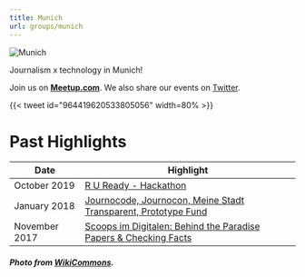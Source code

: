 ```yaml
---
title: Munich
url: groups/munich
---
```


![Munich](https://upload.wikimedia.org/wikipedia/commons/3/3b/Frauenkirche_and_Neues_Rathaus_Munich_March_2013.JPG)

Journalism x technology in Munich!

Join us on **[Meetup.com](https://www.meetup.com/Hacks-Hackers-Munchen/)**. We also share our events on [Twitter](https://twitter.com/HacksHackersMUC).

{{< tweet id="964419620533805056" width=80% >}}

# Past Highlights

| **Date**  | **Highlight** |  
|-----------|---------------|  
| October 2019 | [R U Ready - Hackathon](https://www.meetup.com/Hacks-Hackers-Munchen/events/265529638/) |
| January 2018 | [Journocode, Journocon, Meine Stadt Transparent, Prototype Fund](https://www.meetup.com/Hacks-Hackers-Munchen/events/246829316/) |   
| November 2017 | [Scoops im Digitalen: Behind the Paradise Papers & Checking Facts](https://www.meetup.com/Hacks-Hackers-Munchen/events/245333847/) |

##### Photo from [WikiCommons](wikicommons.org).
